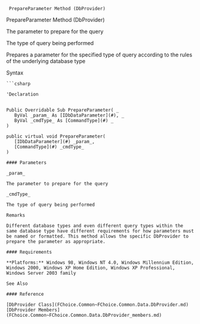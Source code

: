 ﻿     PrepareParameter Method (DbProvider)                                                   

PrepareParameter Method (DbProvider)

The parameter to prepare for the query

The type of query being performed

Prepares a parameter for the specified type of query according to the rules of the underlying database type

Syntax

```vbnet
```csharp

'Declaration
 

Public Overridable Sub PrepareParameter( _
   ByVal _param_ As [IDbDataParameter](#), _
   ByVal _cmdType_ As [CommandType](#) _
) 

public virtual void PrepareParameter( 
   [IDbDataParameter](#) _param_,
   [CommandType](#) _cmdType_
)

#### Parameters

_param_

The parameter to prepare for the query

_cmdType_

The type of query being performed

Remarks

Different database types and even different query types within the same database type have different requirements for how parameters must be named or formatted. This method allows the specific DbProvider to prepare the parameter as appropriate.

#### Requirements

**Platforms:** Windows 98, Windows NT 4.0, Windows Millennium Edition, Windows 2000, Windows XP Home Edition, Windows XP Professional, Windows Server 2003 family

See Also

#### Reference

[DbProvider Class](FChoice.Common~FChoice.Common.Data.DbProvider.md)  
[DbProvider Members](FChoice.Common~FChoice.Common.Data.DbProvider_members.md)